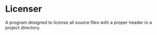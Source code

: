 # Licenser
A program designed to license all source files with a proper header in a project directory.
